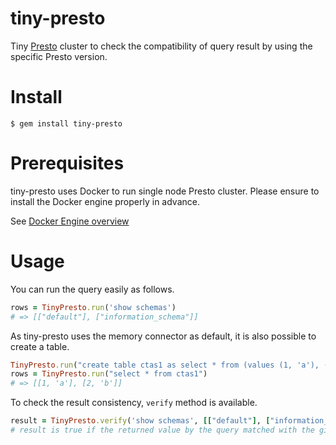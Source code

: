 # tiny-presto

Tiny [Presto](https://prestosql.io/) cluster to check the compatibility of query result by using the specific Presto version.

# Install

```
$ gem install tiny-presto
```

# Prerequisites

tiny-presto uses Docker to run single node Presto cluster. Please ensure to install the Docker engine properly in advance.

See [Docker Engine overview](https://docs.docker.com/install/)

# Usage

You can run the query easily as follows.

```ruby
rows = TinyPresto.run('show schemas')
# => [["default"], ["information_schema"]]
```

As tiny-presto uses the memory connector as default, it is also possible to create a table.

```ruby
TinyPresto.run("create table ctas1 as select * from (values (1, 'a'), (2, 'b')) t(c1, c2)")
rows = TinyPresto.run("select * from ctas1")
# => [[1, 'a'], [2, 'b']]
```

To check the result consistency, `verify` method is available.

```ruby
result = TinyPresto.verify('show schemas', [["default"], ["information_schema"]])
# result is true if the returned value by the query matched with the given expected result.
```